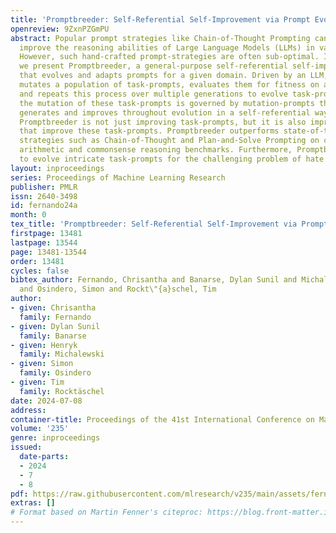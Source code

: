 ```yaml
---
title: 'Promptbreeder: Self-Referential Self-Improvement via Prompt Evolution'
openreview: 9ZxnPZGmPU
abstract: Popular prompt strategies like Chain-of-Thought Prompting can dramatically
  improve the reasoning abilities of Large Language Models (LLMs) in various domains.
  However, such hand-crafted prompt-strategies are often sub-optimal. In this paper,
  we present Promptbreeder, a general-purpose self-referential self-improvement mechanism
  that evolves and adapts prompts for a given domain. Driven by an LLM, Promptbreeder
  mutates a population of task-prompts, evaluates them for fitness on a training set,
  and repeats this process over multiple generations to evolve task-prompts. Crucially,
  the mutation of these task-prompts is governed by mutation-prompts that the LLM
  generates and improves throughout evolution in a self-referential way. That is,
  Promptbreeder is not just improving task-prompts, but it is also improving the mutation-prompts
  that improve these task-prompts. Promptbreeder outperforms state-of-the-art prompt
  strategies such as Chain-of-Thought and Plan-and-Solve Prompting on commonly used
  arithmetic and commonsense reasoning benchmarks. Furthermore, Promptbreeder is able
  to evolve intricate task-prompts for the challenging problem of hate speech classification.
layout: inproceedings
series: Proceedings of Machine Learning Research
publisher: PMLR
issn: 2640-3498
id: fernando24a
month: 0
tex_title: 'Promptbreeder: Self-Referential Self-Improvement via Prompt Evolution'
firstpage: 13481
lastpage: 13544
page: 13481-13544
order: 13481
cycles: false
bibtex_author: Fernando, Chrisantha and Banarse, Dylan Sunil and Michalewski, Henryk
  and Osindero, Simon and Rockt\"{a}schel, Tim
author:
- given: Chrisantha
  family: Fernando
- given: Dylan Sunil
  family: Banarse
- given: Henryk
  family: Michalewski
- given: Simon
  family: Osindero
- given: Tim
  family: Rocktäschel
date: 2024-07-08
address:
container-title: Proceedings of the 41st International Conference on Machine Learning
volume: '235'
genre: inproceedings
issued:
  date-parts:
  - 2024
  - 7
  - 8
pdf: https://raw.githubusercontent.com/mlresearch/v235/main/assets/fernando24a/fernando24a.pdf
extras: []
# Format based on Martin Fenner's citeproc: https://blog.front-matter.io/posts/citeproc-yaml-for-bibliographies/
---
```


